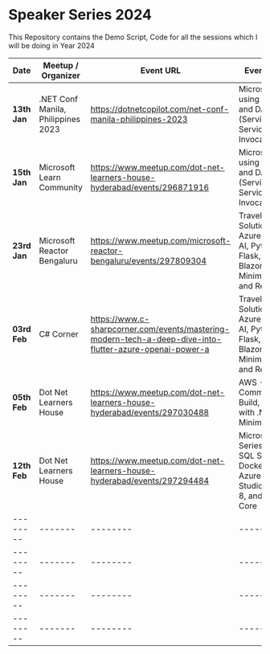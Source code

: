 # Speaker Series 2024

This Repository contains the Demo Script, Code for all the sessions which I will be doing in Year 2024

| Date    | Meetup / Organizer | Event URL | Event Title |
| -------- | ------- | -------- | ------- |
| **13th Jan** | .NET Conf Manila, Philippines 2023 | <https://dotnetcopilot.com/net-conf-manila-philippines-2023> | Microservices using .NET 8, and DAPR (Service to Service Invocation) |
| **15th Jan** | Microsoft Learn Community | <https://www.meetup.com/dot-net-learners-house-hyderabad/events/296871916> | Microservices using .NET 8, and DAPR (Service to Service Invocation) |
| **23rd Jan** | Microsoft Reactor Bengaluru | <https://www.meetup.com/microsoft-reactor-bengaluru/events/297809304> | Travels Solution - Azure Open AI, Python Flask, .NET Blazor Server, Minimal API, and ReactJS |
| **03rd Feb** | C# Corner | <https://www.c-sharpcorner.com/events/mastering-modern-tech-a-deep-dive-into-flutter-azure-openai-power-a> | Travels Solution - Azure Open AI, Python Flask, .NET Blazor Server, Minimal API, and ReactJS |
| **05th Feb** | Dot Net Learners House | <https://www.meetup.com/dot-net-learners-house-hyderabad/events/297030488> | AWS - Code Commit, Build, Deploy with .NET 8 Minimal API |
| **12th Feb** | Dot Net Learners House | <https://www.meetup.com/dot-net-learners-house-hyderabad/events/297294484> | Microservices Series - MS SQL Server, Docker, Azure Data Studio, .NET 8, and EF Core |
| -------- | ------- | -------- | ------- |
| -------- | ------- | -------- | ------- |
| -------- | ------- | -------- | ------- |
| -------- | ------- | -------- | ------- |
